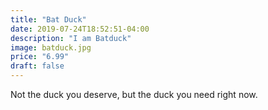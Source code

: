 ```yaml
---
title: "Bat Duck"
date: 2019-07-24T18:52:51-04:00
description: "I am Batduck"
image: batduck.jpg
price: "6.99"
draft: false
---
```


Not the duck you deserve, but the duck you need right now.